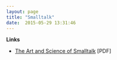 ```yaml
---
layout: page
title: "Smalltalk"
date:  2015-05-29 13:31:46
---
```


**Links**

* [The Art and Science of Smalltalk](http://sdmeta.gforge.inria.fr/FreeBooks/Art/artAdded174186187Final.pdf) [PDF]

